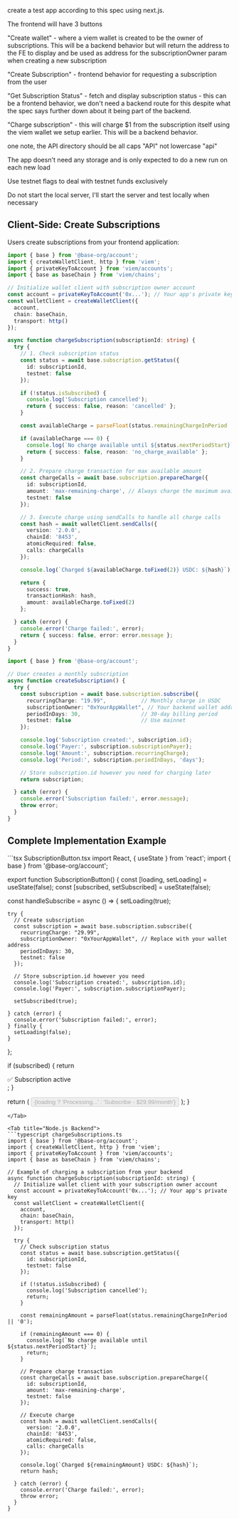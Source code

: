 create a test app according to this spec using next.js.

The frontend will have 3 buttons

"Create wallet" - where a viem wallet is created to be the owner of subscriptions. This will be a backend behavior but will return the address to the FE to display and be used as address for the subscriptionOwner param when creating a new subscription

"Create Subscription" - frontend behavior for requesting a subscription from the user

"Get Subscription Status" - fetch and display subscription status - this can be a frontend behavior, we don't need a backend route for this despite what the spec says further down about it being part of the backend.

"Charge subscription" - this will charge $1 from the subscription itself using the viem wallet we setup earlier. This will be a backend behavior. 


one note, the API directory should be all caps "API" not lowercase "api"

The app doesn't need any storage and is only expected to do a new run on each new load

Use testnet flags to deal with testnet funds exclusively

Do not start the local server, I'll start the server and test locally when necessary


## Client-Side: Create Subscriptions

Users create subscriptions from your frontend application:

```typescript Backend
import { base } from '@base-org/account';
import { createWalletClient, http } from 'viem';
import { privateKeyToAccount } from 'viem/accounts';
import { base as baseChain } from 'viem/chains';

// Initialize wallet client with subscription owner account
const account = privateKeyToAccount('0x...'); // Your app's private key
const walletClient = createWalletClient({
  account,
  chain: baseChain,
  transport: http()
});

async function chargeSubscription(subscriptionId: string) {
  try {
    // 1. Check subscription status
    const status = await base.subscription.getStatus({
      id: subscriptionId,
      testnet: false
    });

    if (!status.isSubscribed) {
      console.log('Subscription cancelled');
      return { success: false, reason: 'cancelled' };
    }

    const availableCharge = parseFloat(status.remainingChargeInPeriod || '0');

    if (availableCharge === 0) {
      console.log(`No charge available until ${status.nextPeriodStart}`);
      return { success: false, reason: 'no_charge_available' };
    }

    // 2. Prepare charge transaction for max available amount
    const chargeCalls = await base.subscription.prepareCharge({
      id: subscriptionId,
      amount: 'max-remaining-charge', // Always charge the maximum available
      testnet: false
    });

    // 3. Execute charge using sendCalls to handle all charge calls
    const hash = await walletClient.sendCalls({
      version: '2.0.0',
      chainId: '8453',
      atomicRequired: false,
      calls: chargeCalls
    });

    console.log(`Charged ${availableCharge.toFixed(2)} USDC: ${hash}`);

    return {
      success: true,
      transactionHash: hash,
      amount: availableCharge.toFixed(2)
    };

  } catch (error) {
    console.error('Charge failed:', error);
    return { success: false, error: error.message };
  }
}
```


```typescript Client (Browser)
import { base } from '@base-org/account';

// User creates a monthly subscription
async function createSubscription() {
  try {
    const subscription = await base.subscription.subscribe({
      recurringCharge: "19.99",           // Monthly charge in USDC
      subscriptionOwner: "0xYourAppWallet", // Your backend wallet address
      periodInDays: 30,                   // 30-day billing period
      testnet: false                      // Use mainnet
    });

    console.log('Subscription created:', subscription.id);
    console.log('Payer:', subscription.subscriptionPayer);
    console.log('Amount:', subscription.recurringCharge);
    console.log('Period:', subscription.periodInDays, 'days');

    // Store subscription.id however you need for charging later
    return subscription;

  } catch (error) {
    console.error('Subscription failed:', error.message);
    throw error;
  }
}
```


## Complete Implementation Example

<Tabs>
<Tab title="React Component">
```tsx SubscriptionButton.tsx
import React, { useState } from 'react';
import { base } from '@base-org/account';

export function SubscriptionButton() {
  const [loading, setLoading] = useState(false);
  const [subscribed, setSubscribed] = useState(false);

  const handleSubscribe = async () => {
    setLoading(true);

    try {
      // Create subscription
      const subscription = await base.subscription.subscribe({
        recurringCharge: "29.99",
        subscriptionOwner: "0xYourAppWallet", // Replace with your wallet address
        periodInDays: 30,
        testnet: false
      });

      // Store subscription.id however you need
      console.log('Subscription created:', subscription.id);
      console.log('Payer:', subscription.subscriptionPayer);

      setSubscribed(true);

    } catch (error) {
      console.error('Subscription failed:', error);
    } finally {
      setLoading(false);
    }
  };

  if (subscribed) {
    return <div>✅ Subscription active</div>;
  }

  return (
    <button onClick={handleSubscribe} disabled={loading}>
      {loading ? 'Processing...' : 'Subscribe - $29.99/month'}
    </button>
  );
}
```
</Tab>

<Tab title="Node.js Backend">
```typescript chargeSubscriptions.ts
import { base } from '@base-org/account';
import { createWalletClient, http } from 'viem';
import { privateKeyToAccount } from 'viem/accounts';
import { base as baseChain } from 'viem/chains';

// Example of charging a subscription from your backend
async function chargeSubscription(subscriptionId: string) {
  // Initialize wallet client with your subscription owner account
  const account = privateKeyToAccount('0x...'); // Your app's private key
  const walletClient = createWalletClient({
    account,
    chain: baseChain,
    transport: http()
  });

  try {
    // Check subscription status
    const status = await base.subscription.getStatus({
      id: subscriptionId,
      testnet: false
    });

    if (!status.isSubscribed) {
      console.log('Subscription cancelled');
      return;
    }

    const remainingAmount = parseFloat(status.remainingChargeInPeriod || '0');

    if (remainingAmount === 0) {
      console.log(`No charge available until ${status.nextPeriodStart}`);
      return;
    }

    // Prepare charge transaction
    const chargeCalls = await base.subscription.prepareCharge({
      id: subscriptionId,
      amount: 'max-remaining-charge',
      testnet: false
    });

    // Execute charge
    const hash = await walletClient.sendCalls({
      version: '2.0.0',
      chainId: '8453',
      atomicRequired: false,
      calls: chargeCalls
    });

    console.log(`Charged ${remainingAmount} USDC: ${hash}`);
    return hash;

  } catch (error) {
    console.error('Charge failed:', error);
    throw error;
  }
}
```
</Tab>
</Tabs>